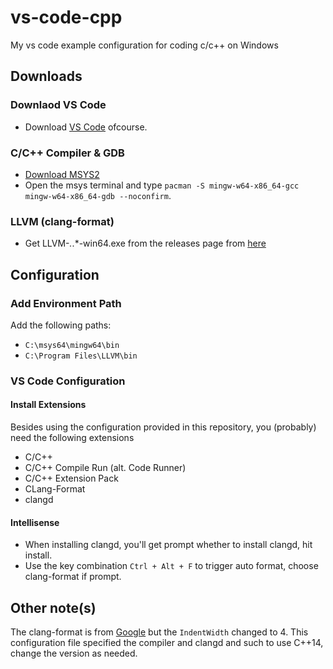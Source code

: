# vs-code-cpp
My vs code example configuration for coding c/c++ on Windows

## Downloads
### Downlaod VS Code
- Download [VS Code](https://code.visualstudio.com) ofcourse.

### C/C++ Compiler & GDB
- [Download MSYS2](https://www.msys2.org)
- Open the msys terminal and type `pacman -S mingw-w64-x86_64-gcc mingw-w64-x86_64-gdb --noconfirm`.

### LLVM (clang-format)
- Get LLVM-*.*.*-win64.exe from the releases page from [here](https://github.com/llvm/llvm-project)


## Configuration
### Add Environment Path
Add the following paths:
- `C:\msys64\mingw64\bin`
- `C:\Program Files\LLVM\bin`

### VS Code Configuration 
#### Install Extensions
Besides using the configuration provided in this repository, you (probably) need the following extensions
- C/C++
- C/C++ Compile Run (alt. Code Runner)
- C/C++ Extension Pack
- CLang-Format
- clangd

#### Intellisense
- When installing clangd, you'll get prompt whether to install clangd, hit install.
- Use the key combination `Ctrl + Alt + F` to trigger auto format, choose clang-format if prompt.


## Other note(s)
The clang-format is from [Google](https://github.com/kehanXue/google-style-clang-format) but the `IndentWidth` changed to 4.
This configuration file specified the compiler and clangd and such to use C++14, change the version as needed.
